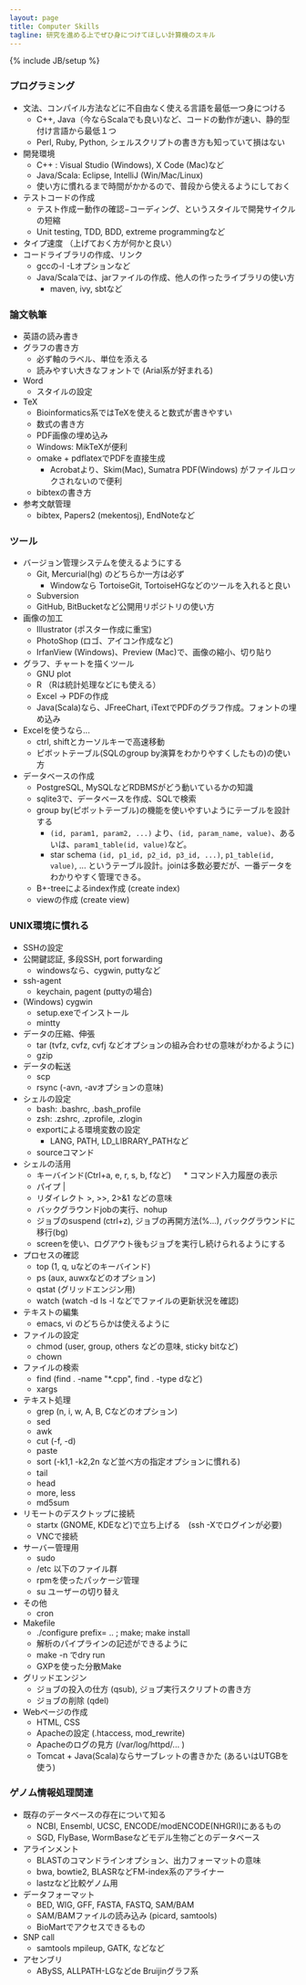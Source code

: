```yaml
---
layout: page
title: Computer Skills
tagline: 研究を進める上でぜひ身につけてほしい計算機のスキル
---
```

{% include JB/setup %}


### プログラミング
* 文法、コンパイル方法などに不自由なく使える言語を最低一つ身につける
  * C++, Java（今ならScalaでも良い)など、コードの動作が速い、静的型付け言語から最低１つ
  * Perl, Ruby, Python, シェルスクリプトの書き方も知っていて損はない
* 開発環境
  * C++ : Visual Studio (Windows), X Code (Mac)など
  * Java/Scala: Eclipse, IntelliJ (Win/Mac/Linux)
  * 使い方に慣れるまで時間がかかるので、普段から使えるようにしておく
* テストコードの作成
  * テスト作成ー動作の確認−コーディング、というスタイルで開発サイクルの短縮
  * Unit testing, TDD, BDD, extreme programmingなど
* タイプ速度 （上げておく方が何かと良い）
* コードライブラリの作成、リンク
  * gccの-l -Lオプションなど
  * Java/Scalaでは、jarファイルの作成、他人の作ったライブラリの使い方
     * maven, ivy, sbtなど

### 論文執筆
* 英語の読み書き
* グラフの書き方
  * 必ず軸のラベル、単位を添える
  * 読みやすい大きなフォントで (Arial系が好まれる)
* Word
  * スタイルの設定
* TeX 
  * Bioinformatics系ではTeXを使えると数式が書きやすい
  * 数式の書き方
  * PDF画像の埋め込み
  * Windows: MikTeXが便利
  * omake + pdflatexでPDFを直接生成
      * Acrobatより、Skim(Mac), Sumatra PDF(Windows) がファイルロックされないので便利
  * bibtexの書き方
* 参考文献管理
  * bibtex, Papers2 (mekentosj), EndNoteなど

### ツール
* バージョン管理システムを使えるようにする
  * Git, Mercurial(hg) のどちらか一方は必ず
     * Windowなら TortoiseGit, TortoiseHGなどのツールを入れると良い
  * Subversion
  * GitHub, BitBucketなど公開用リポジトリの使い方
* 画像の加工
  * Illustrator (ポスター作成に重宝)
  * PhotoShop (ロゴ、アイコン作成など)
  * IrfanView (Windows)、Preview (Mac)で、画像の縮小、切り貼り
* グラフ、チャートを描くツール
  * GNU plot
  * R （Rは統計処理などにも使える）
  * Excel -> PDFの作成
  * Java(Scala)なら、JFreeChart, iTextでPDFのグラフ作成。フォントの埋め込み
* Excelを使うなら...
  * ctrl, shiftとカーソルキーで高速移動
  * ピボットテーブル(SQLのgroup by演算をわかりやすくしたもの)の使い方
* データベースの作成
  * PostgreSQL, MySQLなどRDBMSがどう動いているかの知識
  * sqlite3で、データベースを作成、SQLで検索
  * group by(ピボットテーブル)の機能を使いやすいようにテーブルを設計する
    * ```(id, param1, param2, ...)``` より、```(id, param_name, value)```、あるいは、```param1_table(id, value)```など。
	* star schema ```(id, p1_id, p2_id, p3_id, ...)```, ```p1_table(id, value)```, ... というテーブル設計。joinは多数必要だが、一番データをわかりやすく管理できる。
  * B+-treeによるindex作成 (create index) 
  * viewの作成 (create view)

### UNIX環境に慣れる
* SSHの設定
 * 公開鍵認証, 多段SSH, port forwarding
   * windowsなら、cygwin, puttyなど
 * ssh-agent
   * keychain,  pagent (puttyの場合)
* (Windows) cygwin
   * setup.exeでインストール
   * mintty
* データの圧縮、伸張
   * tar  (tvfz, cvfz, cvfj などオプションの組み合わせの意味がわかるように)
   * gzip
* データの転送
   * scp
   * rsync (-avn, -avオプションの意味)
* シェルの設定
   * bash: .bashrc, .bash_profile
   * zsh: .zshrc, .zprofile, .zlogin
   * exportによる環境変数の設定
      * LANG, PATH, LD_LIBRARY_PATHなど
   * sourceコマンド
* シェルの活用
   * キーバインド(Ctrl+a, e, r, s, b, fなど)
　 * コマンド入力履歴の表示
   * パイプ | 
   * リダイレクト >, >>, 2>&1 などの意味
   * バックグラウンドjobの実行、nohup
   * ジョブのsuspend (ctrl+z), ジョブの再開方法(%...), バックグラウンドに移行(bg)
   * screenを使い、ログアウト後もジョブを実行し続けられるようにする
* プロセスの確認
   * top (1, q, uなどのキーバインド)
   * ps (aux, auwxなどのオプション)
   * qstat (グリッドエンジン用)
   * watch (watch -d ls -l などでファイルの更新状況を確認)
* テキストの編集
   * emacs, vi のどちらかは使えるように
* ファイルの設定
   * chmod (user, group, others などの意味, sticky bitなど)
   * chown 
* ファイルの検索
   * find (find . -name "*.cpp", find . -type dなど)
   * xargs
* テキスト処理
   * grep (n, i, w, A, B, Cなどのオプション)
   * sed
   * awk 
   * cut (-f, -d) 
   * paste
   * sort (-k1,1 -k2,2n  など並べ方の指定オプションに慣れる)
   * tail　
   * head
   * more, less
   * md5sum
* リモートのデスクトップに接続
   * startx (GNOME, KDEなど)で立ち上げる　(ssh -Xでログインが必要)
   * VNCで接続
* サーバー管理用
   * sudo 
   * /etc 以下のファイル群
   * rpmを使ったパッケージ管理
   * su ユーザーの切り替え
* その他
   * cron
* Makefile
   * ./configure prefix= ..  ; make; make install
   * 解析のパイプラインの記述ができるように
   * make -n でdry run
   * GXPを使った分散Make
* グリッドエンジン
   * ジョブの投入の仕方 (qsub), ジョブ実行スクリプトの書き方
   * ジョブの削除 (qdel)
* Webページの作成 
  * HTML, CSS
  * Apacheの設定 (.htaccess, mod_rewrite)
  * Apacheのログの見方 (/var/log/httpd/... )
  * Tomcat + Java(Scala)ならサーブレットの書きかた
    (あるいはUTGBを使う)
  
### ゲノム情報処理関連
* 既存のデータベースの存在について知る
  * NCBI, Ensembl, UCSC, ENCODE/modENCODE(NHGRI)にあるもの
  * SGD, FlyBase, WormBaseなどモデル生物ごとのデータベース
* アラインメント
  * BLASTのコマンドラインオプション、出力フォーマットの意味
  * bwa, bowtie2, BLASRなどFM-index系のアライナー
  * lastzなど比較ゲノム用
* データフォーマット
  * BED, WIG, GFF, FASTA, FASTQ, SAM/BAM
  * SAM/BAMファイルの読み込み (picard, samtools)
  * BioMartでアクセスできるもの
* SNP call
  * samtools mpileup, GATK, などなど
* アセンブリ
  * ABySS, ALLPATH-LGなどde Bruijinグラフ系

